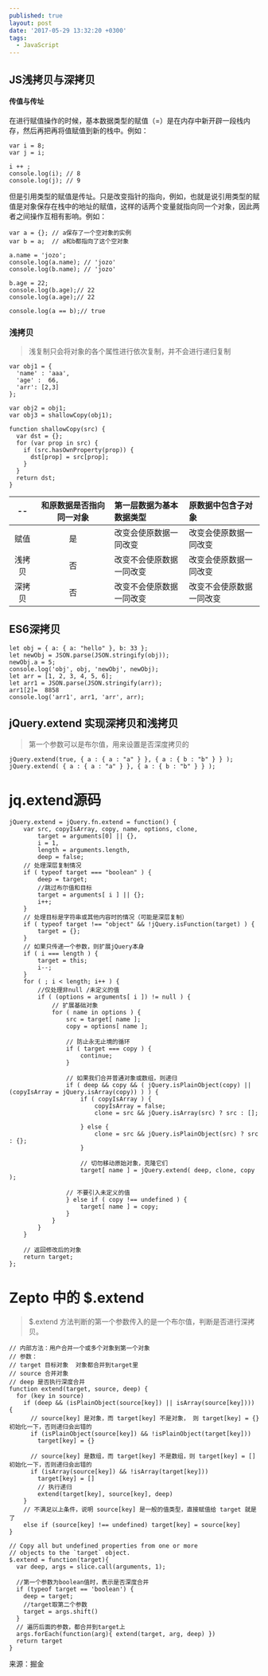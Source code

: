 ```yaml
---
published: true
layout: post
date: '2017-05-29 13:32:20 +0300'
tags:
  - JavaScript
---
```

## JS浅拷贝与深拷贝


#### 传值与传址

在进行赋值操作的时候，基本数据类型的赋值（=）是在内存中新开辟一段栈内存，然后再把再将值赋值到新的栈中。例如：

```
var i = 8;
var j = i;

i ++ ;
console.log(i); // 8
console.log(j); // 9
```


但是引用类型的赋值是传址。只是改变指针的指向，例如，也就是说引用类型的赋值是对象保存在栈中的地址的赋值，这样的话两个变量就指向同一个对象，因此两者之间操作互相有影响。例如：

```
var a = {}; // a保存了一个空对象的实例
var b = a;  // a和b都指向了这个空对象

a.name = 'jozo';
console.log(a.name); // 'jozo'
console.log(b.name); // 'jozo'

b.age = 22;
console.log(b.age);// 22
console.log(a.age);// 22

console.log(a == b);// true
```

### 浅拷贝

>浅复制只会将对象的各个属性进行依次复制，并不会进行递归复制

```
var obj1 = {
  'name' : 'aaa',
  'age' :  66,
  'arr': [2,3]
};

var obj2 = obj1;
var obj3 = shallowCopy(obj1);

function shallowCopy(src) {
  var dst = {};
  for (var prop in src) {
    if (src.hasOwnProperty(prop)) {
      dst[prop] = src[prop];
    }
  }
  return dst;
}

```


|--|和原数据是否指向同一对象|第一层数据为基本数据类型|原数据中包含子对象|
|:-:|:---------------------:|:-----------------------|:-----------------|
|赋值|是|改变会使原数据一同改变|改变会使原数据一同改变|
|浅拷贝|否|改变不会使原数据一同改变|改变会使原数据一同改变|
|深拷贝|否|改变不会使原数据一同改变|改变不会使原数据一同改变|

## ES6深拷贝

```
let obj = { a: { a: "hello" }, b: 33 };
let newObj = JSON.parse(JSON.stringify(obj));
newObj.a = 5;
console.log('obj', obj, 'newObj', newObj);
let arr = [1, 2, 3, 4, 5, 6];
let arr1 = JSON.parse(JSON.stringify(arr));
arr1[2]=  8858
console.log('arr1', arr1, 'arr', arr);
```

## jQuery.extend 实现深拷贝和浅拷贝

> 第一个参数可以是布尔值，用来设置是否深度拷贝的

```
jQuery.extend(true, { a : { a : "a" } }, { a : { b : "b" } } );
jQuery.extend( { a : { a : "a" } }, { a : { b : "b" } } );
```

# jq.extend源码

```
jQuery.extend = jQuery.fn.extend = function() {
	var src, copyIsArray, copy, name, options, clone,
		target = arguments[0] || {},
		i = 1,
		length = arguments.length,
		deep = false;
	// 处理深层复制情况
	if ( typeof target === "boolean" ) {
		deep = target;
		//跳过布尔值和目标
		target = arguments[ i ] || {};
		i++;
	}
	// 处理目标是字符串或其他内容时的情况（可能是深层复制）
	if ( typeof target !== "object" && !jQuery.isFunction(target) ) {
		target = {};
	}
	// 如果只传递一个参数，则扩展jQuery本身
	if ( i === length ) {
		target = this;
		i--;
	}
	for ( ; i < length; i++ ) {
		//仅处理非null /未定义的值
		if ( (options = arguments[ i ]) != null ) {
			// 扩展基础对象
			for ( name in options ) {
				src = target[ name ];
				copy = options[ name ];

				// 防止永无止境的循环
				if ( target === copy ) {
					continue;
				}

				// 如果我们合并普通对象或数组，则递归
				if ( deep && copy && ( jQuery.isPlainObject(copy) || (copyIsArray = jQuery.isArray(copy)) ) ) {
					if ( copyIsArray ) {
						copyIsArray = false;
						clone = src && jQuery.isArray(src) ? src : [];

					} else {
						clone = src && jQuery.isPlainObject(src) ? src : {};
					}

					// 切勿移动原始对象，克隆它们
					target[ name ] = jQuery.extend( deep, clone, copy );

				// 不要引入未定义的值
				} else if ( copy !== undefined ) {
					target[ name ] = copy;
				}
			}
		}
	}

	// 返回修改后的对象
	return target;
};
```

# Zepto 中的 $.extend

>$.extend 方法判断的第一个参数传入的是一个布尔值，判断是否进行深拷贝。


```
// 内部方法：用户合并一个或多个对象到第一个对象
// 参数：
// target 目标对象  对象都合并到target里
// source 合并对象
// deep 是否执行深度合并
function extend(target, source, deep) {
  for (key in source)
    if (deep && (isPlainObject(source[key]) || isArray(source[key]))) {
      // source[key] 是对象，而 target[key] 不是对象， 则 target[key] = {} 初始化一下，否则递归会出错的
      if (isPlainObject(source[key]) && !isPlainObject(target[key]))
        target[key] = {}

      // source[key] 是数组，而 target[key] 不是数组，则 target[key] = [] 初始化一下，否则递归会出错的
      if (isArray(source[key]) && !isArray(target[key]))
        target[key] = []
        // 执行递归
      	extend(target[key], source[key], deep)
    }
    // 不满足以上条件，说明 source[key] 是一般的值类型，直接赋值给 target 就是了
    else if (source[key] !== undefined) target[key] = source[key]
}

// Copy all but undefined properties from one or more
// objects to the `target` object.
$.extend = function(target){
  var deep, args = slice.call(arguments, 1);

  //第一个参数为boolean值时，表示是否深度合并
  if (typeof target == 'boolean') {
    deep = target;
    //target取第二个参数
    target = args.shift()
  }
  // 遍历后面的参数，都合并到target上
  args.forEach(function(arg){ extend(target, arg, deep) })
  return target
}
```




来源：掘金
